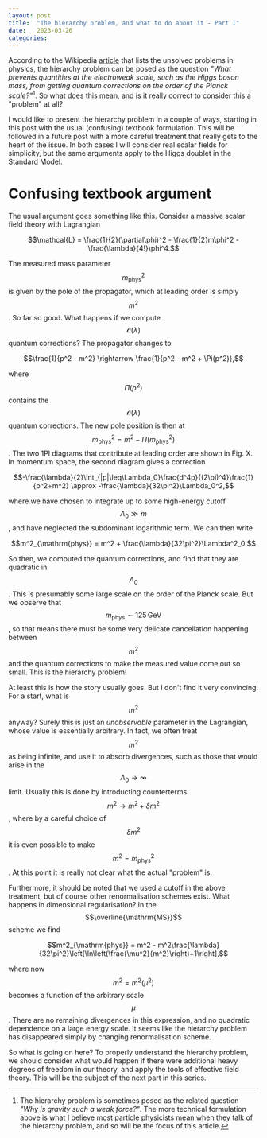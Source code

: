 ```yaml
---
layout: post
title:  "The hierarchy problem, and what to do about it - Part I"
date:   2023-03-26
categories:
---
```

According to the Wikipedia [article][wiki-unsolved-problems] that lists the unsolved problems in physics, the hierarchy problem can be posed as the question <em>"What prevents quantities at the electroweak scale, such as the Higgs boson mass, from getting quantum corrections on the order of the Planck scale?"</em>[^1]. So what does this mean, and is it really correct to consider this a "problem" at all?

[^1]: The hierarchy problem is sometimes posed as the related question <em>"Why is gravity such a weak force?"</em>. The more technical formulation above is what I believe most particle physicists mean when they talk of the hierarchy problem, and so will be the focus of this article.

I would like to present the hierarchy problem in a couple of ways, starting in this post with the usual (confusing) textbook formulation. This will be followed in a future post with a more careful treatment that really gets to the heart of the issue. In both cases I will consider real scalar fields for simplicity, but the same arguments apply to the Higgs doublet in the Standard Model.

<h1>Confusing textbook argument</h1>
The usual argument goes something like this. Consider a massive scalar field theory with Lagrangian

$$\mathcal{L} = \frac{1}{2}(\partial\phi)^2 - \frac{1}{2}m\phi^2 - \frac{\lambda}{4!}\phi^4.$$

The measured mass parameter $$m^2_{\mathrm{phys}}$$ is given by the pole of the propagator, which at leading order is simply $$m^2$$. So far so good. What happens if we compute $$\mathcal{O}(\lambda)$$ quantum corrections? The propagator changes to

$$\frac{1}{p^2 - m^2} \rightarrow \frac{1}{p^2 - m^2 + \Pi(p^2)},$$

where $$\Pi(p^2)$$ contains the $$\mathcal{O}(\lambda)$$ quantum corrections. The new pole position is then at $$m^2_{\mathrm{phys}} = m^2 - \Pi(m^2_{\mathrm{phys}})$$. The two 1PI diagrams that contribute at leading order are shown in Fig. X. In momentum space, the second diagram gives a correction

$$-\frac{\lambda}{2}\int_{|p|\leq\Lambda_0}\frac{d^4p}{(2\pi)^4}\frac{1}{p^2+m^2} \approx -\frac{\lambda}{32\pi^2}\Lambda_0^2,$$

where we have chosen to integrate up to some high-energy cutoff $$\Lambda_0\gg m$$, and have neglected the subdominant logarithmic term. We can then write

$$m^2_{\mathrm{phys}} = m^2 + \frac{\lambda}{32\pi^2}\Lambda^2_0.$$ 

So then, we computed the quantum corrections, and find that they are quadratic in $$\Lambda_0$$. This is presumably some large scale on the order of the Planck scale. But we observe that $$m_{\mathrm{phys}} \sim 125\,\mathrm{GeV}$$, so that means there must be some very delicate cancellation happening between $$m^2$$ and the quantum corrections to make the measured value come out so small. This is the hierarchy problem!

At least this is how the story usually goes. But I don't find it very convincing. For a start, what is $$m^2$$ anyway? Surely this is just an <em>unobservable</em> parameter in the Lagrangian, whose value is essentially arbitrary. In fact, we often treat $$m^2$$ as being infinite, and use it to absorb divergences, such as those that would arise in the $$\Lambda_0 \rightarrow \infty$$ limit. Usually this is done by introducting counterterms $$m^2 \rightarrow m^2 + \delta m^2$$, where by a careful choice of $$\delta m^2$$ it is even possible to make $$m^2 = m^2_{\mathrm{phys}}$$. At this point it is really not clear what the actual "problem" is.

Furthermore, it should be noted that we used a cutoff in the above treatment, but of course other renormalisation schemes exist. What happens in dimensional regularisation? In the $$\overline{\mathrm{MS}}$$ scheme we find

$$m^2_{\mathrm{phys}} = m^2 - m^2\frac{\lambda}{32\pi^2}\left[\ln\left(\frac{\mu^2}{m^2}\right)+1\right],$$

where now $$m^2 = m^2(\mu^2)$$ becomes a function of the arbitrary scale $$\mu$$. There are no remaining divergences in this expression, and no quadratic dependence on a large energy scale. It seems like the hierarchy problem has disappeared simply by changing renormalisation scheme.

So what is going on here? To properly understand the hierarchy problem, we should consider what would happen if there were additional heavy degrees of freedom in our theory, and apply the tools of effective field theory. This will be the subject of the next part in this series.

[wiki-unsolved-problems]: https://en.wikipedia.org/wiki/List_of_unsolved_problems_in_physics
[aqft-notes]: https://www.damtp.cam.ac.uk/user/dbs26/AQFT/chap5.pdf
[eft-matching-notes]: https://indico.in2p3.fr/event/22195/contributions/86017/attachments/59873/81148/eftlectures.pdf

<script src="https://cdn.mathjax.org/mathjax/latest/MathJax.js?config=TeX-AMS-MML_HTMLorMML" type="text/javascript"></script>